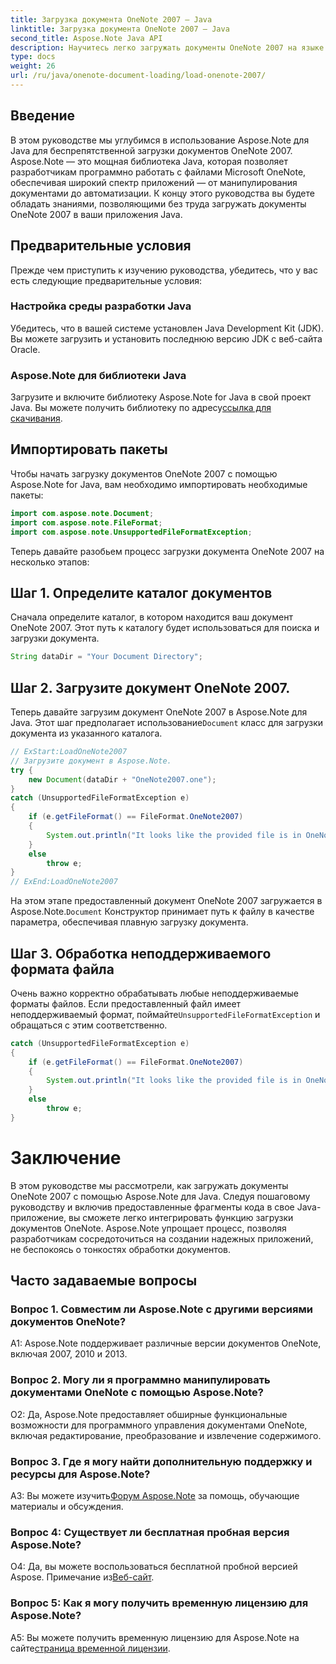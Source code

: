 ```yaml
---
title: Загрузка документа OneNote 2007 — Java
linktitle: Загрузка документа OneNote 2007 — Java
second_title: Aspose.Note Java API
description: Научитесь легко загружать документы OneNote 2007 на языке Java с помощью Aspose.Note. Расширьте возможности своих приложений Java с помощью надежной функциональности Aspose.Note.
type: docs
weight: 26
url: /ru/java/onenote-document-loading/load-onenote-2007/
---
```

## Введение

В этом руководстве мы углубимся в использование Aspose.Note для Java для беспрепятственной загрузки документов OneNote 2007. Aspose.Note — это мощная библиотека Java, которая позволяет разработчикам программно работать с файлами Microsoft OneNote, обеспечивая широкий спектр приложений — от манипулирования документами до автоматизации. К концу этого руководства вы будете обладать знаниями, позволяющими без труда загружать документы OneNote 2007 в ваши приложения Java.

## Предварительные условия

Прежде чем приступить к изучению руководства, убедитесь, что у вас есть следующие предварительные условия:

### Настройка среды разработки Java

Убедитесь, что в вашей системе установлен Java Development Kit (JDK). Вы можете загрузить и установить последнюю версию JDK с веб-сайта Oracle.

### Aspose.Note для библиотеки Java

 Загрузите и включите библиотеку Aspose.Note for Java в свой проект Java. Вы можете получить библиотеку по адресу[ссылка для скачивания](https://releases.aspose.com/note/java/).

## Импортировать пакеты

Чтобы начать загрузку документов OneNote 2007 с помощью Aspose.Note for Java, вам необходимо импортировать необходимые пакеты:

```java
import com.aspose.note.Document;
import com.aspose.note.FileFormat;
import com.aspose.note.UnsupportedFileFormatException;
```

Теперь давайте разобьем процесс загрузки документа OneNote 2007 на несколько этапов:

## Шаг 1. Определите каталог документов

Сначала определите каталог, в котором находится ваш документ OneNote 2007. Этот путь к каталогу будет использоваться для поиска и загрузки документа.

```java
String dataDir = "Your Document Directory";
```

## Шаг 2. Загрузите документ OneNote 2007.

 Теперь давайте загрузим документ OneNote 2007 в Aspose.Note для Java. Этот шаг предполагает использование`Document` класс для загрузки документа из указанного каталога.

```java
// ExStart:LoadOneNote2007
// Загрузите документ в Aspose.Note.
try {
    new Document(dataDir + "OneNote2007.one");
}
catch (UnsupportedFileFormatException e)
{
    if (e.getFileFormat() == FileFormat.OneNote2007)
    {
        System.out.println("It looks like the provided file is in OneNote 2007 format that is not supported.");
    }
    else
        throw e;
}
// ExEnd:LoadOneNote2007
```

На этом этапе предоставленный документ OneNote 2007 загружается в Aspose.Note.`Document` Конструктор принимает путь к файлу в качестве параметра, обеспечивая плавную загрузку документа.

## Шаг 3. Обработка неподдерживаемого формата файла

 Очень важно корректно обрабатывать любые неподдерживаемые форматы файлов. Если предоставленный файл имеет неподдерживаемый формат, поймайте`UnsupportedFileFormatException` и обращаться с этим соответственно.

```java
catch (UnsupportedFileFormatException e)
{
    if (e.getFileFormat() == FileFormat.OneNote2007)
    {
        System.out.println("It looks like the provided file is in OneNote 2007 format that is not supported.");
    }
    else
        throw e;
}
```

# Заключение

В этом руководстве мы рассмотрели, как загружать документы OneNote 2007 с помощью Aspose.Note для Java. Следуя пошаговому руководству и включив предоставленные фрагменты кода в свое Java-приложение, вы сможете легко интегрировать функцию загрузки документов OneNote. Aspose.Note упрощает процесс, позволяя разработчикам сосредоточиться на создании надежных приложений, не беспокоясь о тонкостях обработки документов.

## Часто задаваемые вопросы

### Вопрос 1. Совместим ли Aspose.Note с другими версиями документов OneNote?

A1: Aspose.Note поддерживает различные версии документов OneNote, включая 2007, 2010 и 2013.

### Вопрос 2. Могу ли я программно манипулировать документами OneNote с помощью Aspose.Note?

О2: Да, Aspose.Note предоставляет обширные функциональные возможности для программного управления документами OneNote, включая редактирование, преобразование и извлечение содержимого.

### Вопрос 3. Где я могу найти дополнительную поддержку и ресурсы для Aspose.Note?

 A3: Вы можете изучить[Форум Aspose.Note](https://forum.aspose.com/c/note/28) за помощь, обучающие материалы и обсуждения.

### Вопрос 4: Существует ли бесплатная пробная версия Aspose.Note?

 О4: Да, вы можете воспользоваться бесплатной пробной версией Aspose. Примечание из[Веб-сайт](https://releases.aspose.com/).

### Вопрос 5: Как я могу получить временную лицензию для Aspose.Note?

 A5: Вы можете получить временную лицензию для Aspose.Note на сайте[страница временной лицензии](https://purchase.aspose.com/temporary-license/).